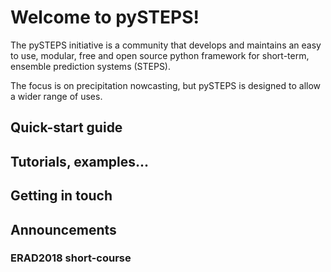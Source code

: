 # Welcome to pySTEPS!

The pySTEPS initiative is a community that develops and maintains an easy to use, modular, free and open source python framework for short-term, ensemble prediction systems (STEPS).

The focus is on precipitation nowcasting, but pySTEPS is designed to allow a wider range of uses.

## Quick-start guide


## Tutorials, examples...


## Getting in touch


## Announcements

### ERAD2018 short-course

